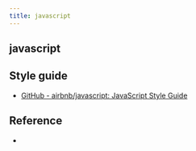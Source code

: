 ```yaml
---
title: javascript
---
```


## javascript

## Style guide
* [GitHub - airbnb/javascript: JavaScript Style Guide](https://github.com/airbnb/javascript)



## Reference
* 

